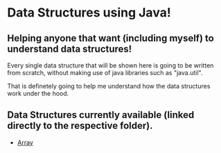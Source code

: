 # Data Structures using Java!
## Helping anyone that want (including myself) to understand data structures!

Every single data structure that will be shown here is going to be written from scratch, without making use of java libraries such as "java.util".

That is definetely going to help me understand how the data structures work under the hood.

## Data Structures currently available (linked directly to the respective folder).
- [Array](https://github.com/gsbcamargo/java-data-structures/tree/main/src/com/gabriel/datastructures/array)

